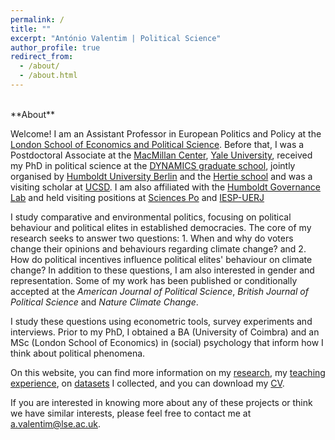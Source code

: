 ```yaml
---
permalink: /
title: ""
excerpt: "António Valentim | Political Science"
author_profile: true
redirect_from: 
  - /about/
  - /about.html
---
```

<br>
**About**  
  
Welcome! I am an Assistant Professor in European Politics and Policy at the [London School of Economics and Political Science](https://www.lse.ac.uk/). Before that, I was a Postdoctoral Associate at the [MacMillan Center](https://macmillan.yale.edu/), [Yale University](https://www.yale.edu/), received my PhD in political science at the [DYNAMICS graduate school](https://www.sowi.hu-berlin.de/en/dynamics), jointly organised by [Humboldt University Berlin](https://www.hu-berlin.de/en) and the [Hertie school](https://www.hertie-school.org/en/) and was a visiting scholar at [UCSD](https://ucsd.edu/). I am also affiliated with the [Humboldt Governance Lab](https://hu-govlab.de/en/homepage/) and held visiting positions at [Sciences Po](https://www.sciencespo.fr/en/) and [IESP-UERJ](https://iesp.uerj.br/)

I study comparative and environmental politics, focusing on political behaviour and political elites in established democracies. The core of my research seeks to answer two questions: 1. When and why do voters change their opinions and behaviours regarding climate change? and 2. How do political incentives influence political elites' behaviour on climate change? In addition to these questions, I am also interested in gender and representation. Some of my work has been published or conditionally accepted at the *American Journal of Political Science*, *British Journal of Political Science* and *Nature Climate Change*.

I study these questions using econometric tools, survey experiments and interviews. Prior to my PhD, I obtained a BA (University of Coimbra) and an MSc (London School of Economics) in (social) psychology that inform how I think about political phenomena.


On this website, you can find more information on my [research](http://antoniovalentim.github.io/research/), my [teaching experience](http://antoniovalentim.github.io/teaching/), on [datasets](http://antoniovalentim.github.io/data/) I collected, and you can download my [CV](/files/AValentim_CV.pdf).

If you are interested in knowing more about any of these projects or think we have similar interests, please feel free to contact me at [a.valentim@lse.ac.uk](mailto:a.valentim@lse.ac.uk).

